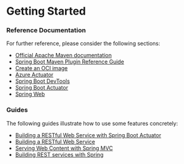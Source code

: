 # Getting Started

### Reference Documentation

For further reference, please consider the following sections:

* [Official Apache Maven documentation](https://maven.apache.org/guides/index.html)
* [Spring Boot Maven Plugin Reference Guide](https://docs.spring.io/spring-boot/docs/2.7.2/maven-plugin/reference/html/)
* [Create an OCI image](https://docs.spring.io/spring-boot/docs/2.7.2/maven-plugin/reference/html/#build-image)
* [Azure Actuator](https://aka.ms/spring/docs/actuator)
* [Spring Boot DevTools](https://docs.spring.io/spring-boot/docs/2.7.2/reference/htmlsingle/#using.devtools)
* [Spring Boot Actuator](https://docs.spring.io/spring-boot/docs/2.7.2/reference/htmlsingle/#actuator)
* [Spring Web](https://docs.spring.io/spring-boot/docs/2.7.2/reference/htmlsingle/#web)

### Guides

The following guides illustrate how to use some features concretely:

* [Building a RESTful Web Service with Spring Boot Actuator](https://spring.io/guides/gs/actuator-service/)
* [Building a RESTful Web Service](https://spring.io/guides/gs/rest-service/)
* [Serving Web Content with Spring MVC](https://spring.io/guides/gs/serving-web-content/)
* [Building REST services with Spring](https://spring.io/guides/tutorials/rest/)


